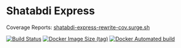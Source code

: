 # Shatabdi Express

Coverage Reports: [shatabdi-express-rewrite-cov.surge.sh](http://shatabdi-express-rewrite-cov.surge.sh/)

[![Build Status](https://travis-ci.com/YashKumarVerma/shatabdi-express-rewrites.svg?token=bdYdpM7ki4qrmdCwJmGf&branch=master)](https://travis-ci.com/YashKumarVerma/shatabdi-express-rewrites)
[![Docker Image Size (tag)](https://img.shields.io/docker/image-size/yashkumarverma/shatabdi-express-rewrites/latest)](https://hub.docker.com/repository/docker/yashkumarverma/shatabdi-express-rewrites)
[![Docker Automated build](https://img.shields.io/docker/automated/yashkumarverma/shatabdi-express-rewrites)](https://hub.docker.com/repository/docker/yashkumarverma/shatabdi-express-rewrites)
